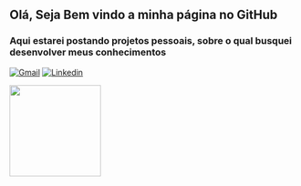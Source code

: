 ## Olá, Seja Bem vindo a minha página no GitHub

### Aqui estarei postando projetos pessoais, sobre o qual busquei desenvolver meus conhecimentos
[![Gmail](https://img.shields.io/badge/Gmail-D14836?style=for-the-badge&logo=gmail&logoColor=white)](mailto:mateuhj@gmail.com)
[![Linkedin](https://img.shields.io/badge/LinkedIn-0077B5?style=for-the-badge&logo=linkedin&logoColor=white)](https://www.linkedin.com/in/mateushj/)


<img height="160em" src="https://github-readme-stats.vercel.app/api/top-langs/?username=mateushj&layout=compact&langs_count=7&theme=radical&custom_title=Linguagens+mais+usadas&title_color=2f80ed"/>

